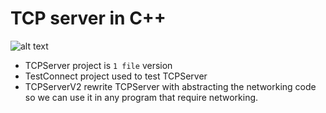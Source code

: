 # TCP server in C++

![alt text](https://i.pinimg.com/originals/d9/0e/78/d90e78ed6e9963c661267ce5ab478113.jpg)

- TCPServer project is `1 file` version
- TestConnect project used to test TCPServer
- TCPServerV2 rewrite TCPServer with abstracting the networking code so we can use it in any program that require networking.
